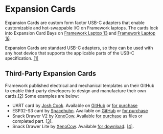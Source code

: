 # Expansion Cards
Expansion Cards are custom form factor USB-C adapters that enable customizable and hot-swappable I/O on Framework laptops. The cards lock into Expansion Card Bays on [Framework Laptop 13](/framework-laptop-13) and [Framework Laptop 16](/framework-laptop-16).

Expansion Cards are standard USB-C adapters, so they can be used with any host device that supports the applicable parts of the USB-C specification. [[1]](https://community.frame.work/t/expansion-cards-compatible-with-other-devices/990/2?u=morpheus636)

## Third-Party Expansion Cards
Framework published electrical and mechanical templates on their GitHub to enable third-party developers to design and manufacture their own cards.[[2]](https://github.com/FrameworkComputer/ExpansionCards) Some examples are below:

- UART card by [Josh Cook](https://community.frame.work/u/josh_cook/). Available on [GitHub](https://github.com/jyancat/UART-Expansion-Card) or [for purchase](https://lectronz.com/products/uart-expansion-card)
- ESP32-S3 card by [Spacehuhn](https://www.youtube.com/watch?v=IML9c_MsyQU). Available on [GitHub](https://github.com/SpacehuhnTech/framework) or [for purchase](https://spacehuhn.store/products/framework-esp32-s3-expansion-card)
- Snack Drawer V2 by [XenoCow](https://community.frame.work/u/XenoCow). Available [for purchase](https://layers3d.square.site/) as files or completed part. [[3]](https://community.frame.work/t/the-snack-drawer-v2-back-in-snacktion/18442).
- Snack Drawer Lite by [XenoCow](https://community.frame.work/u/XenoCow). Available [for download](https://drive.protonmail.com/urls/W2XVGGM1R8#evo86FpGID76). [[4]](https://community.frame.work/t/lite-snack-drawer-simple-free-ready-for-snacks/8451).
